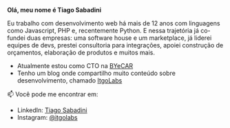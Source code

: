 
**Olá, meu nome é Tiago Sabadini**

Eu trabalho com desenvolvimento web há mais de 12 anos com linguagens como Javascript, PHP e, recentemente Python. E nessa trajetória já co-fundei duas empresas: uma software house e um marketplace, já liderei equipes de devs, prestei consultoria para integrações, apoiei construção de orçamentos, elaboração de produtos e muitos mais.

* Atualmente estou como CTO na [BYeCAR](https://byecar.com.br)
* Tenho um blog onde compartilho muito conteúdo sobre desenvolvimento, chamado [ItgoLabs](https://itgolabs.com)

📫 Você pode me encontrar em:

* LinkedIn: [Tiago Sabadini](https://www.linkedin.com/in/tiago-sabadini/)
* Instagram: [@itgolabs](https://www.instagram.com/tiagosabadini/)

